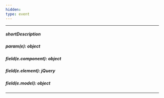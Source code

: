 ```yaml
---
hidden: 
type: event
---
```

---
##### shortDescription

##### param(e): object

##### field(e.component): object

##### field(e.element): jQuery

##### field(e.model): object

---
